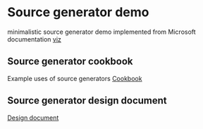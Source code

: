 # Source generator demo

minimalistic source generator demo implemented from Microsoft documentation [viz](https://docs.microsoft.com/en-us/dotnet/csharp/roslyn-sdk/source-generators-overview#get-started-with-source-generators)

## Source generator cookbook

Example uses of source generators [Cookbook](https://github.com/dotnet/roslyn/blob/main/docs/features/source-generators.cookbook.md)

## Source generator design document

 [Design document](https://github.com/dotnet/roslyn/blob/main/docs/features/source-generators.md)